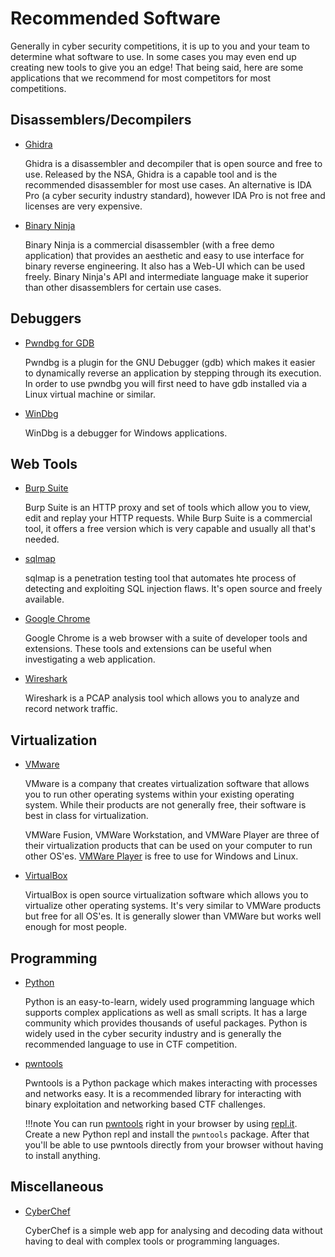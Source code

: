 # Recommended Software

Generally in cyber security competitions, it is up to you and your team
to determine what software to use. In some cases you may even end up
creating new tools to give you an edge! That being said, here are some
applications that we recommend for most competitors for most
competitions.

## Disassemblers/Decompilers

-   [Ghidra](https://ghidra-sre.org/)

    Ghidra is a disassembler and decompiler that is open source and free
    to use. Released by the NSA, Ghidra is a capable tool and is the
    recommended disassembler for most use cases. An alternative is IDA
    Pro (a cyber security industry standard), however IDA Pro is not
    free and licenses are very expensive.

-   [Binary Ninja](https://binary.ninja/)

    Binary Ninja is a commercial disassembler (with a free demo
    application) that provides an aesthetic and easy to use interface
    for binary reverse engineering. It also has a Web-UI which can be
    used freely. Binary Ninja's API and intermediate language make it
    superior than other disassemblers for certain use cases.

## Debuggers

-   [Pwndbg for GDB](https://github.com/pwndbg/pwndbg/)

    Pwndbg is a plugin for the GNU Debugger (gdb) which makes it easier
    to dynamically reverse an application by stepping through its
    execution. In order to use pwndbg you will first need to have gdb
    installed via a Linux virtual machine or similar.

-   [WinDbg](https://docs.microsoft.com/en-us/windows-hardware/drivers/debugger/)

    WinDbg is a debugger for Windows applications.

## Web Tools

-   [Burp Suite](https://portswigger.net/burp/communitydownload/)

    Burp Suite is an HTTP proxy and set of tools which allow you to
    view, edit and replay your HTTP requests. While Burp Suite is a
    commercial tool, it offers a free version which is very capable and
    usually all that's needed.

-   [sqlmap](http://sqlmap.org/)

    sqlmap is a penetration testing tool that automates hte process of
    detecting and exploiting SQL injection flaws. It's open source and
    freely available.

-   [Google Chrome](https://www.google.com/chrome/)

    Google Chrome is a web browser with a suite of developer tools and
    extensions. These tools and extensions can be useful when
    investigating a web application.

-   [Wireshark](https://www.wireshark.org/download.html)

    Wireshark is a PCAP analysis tool which allows you to analyze and
    record network traffic.

## Virtualization

-   [VMware](https://www.vmware.com/products/personal-desktop-virtualization.html/)

    VMware is a company that creates virtualization software that allows
    you to run other operating systems within your existing operating
    system. While their products are not generally free, their software
    is best in class for virtualization.

    VMWare Fusion, VMWare Workstation, and VMWare Player are three of
    their virtualization products that can be used on your computer to
    run other OS'es. [VMWare
    Player](http://www.vmware.com/go/downloadplayer/) is free to use for
    Windows and Linux.

-   [VirtualBox](https://www.virtualbox.org/)

    VirtualBox is open source virtualization software which allows you
    to virtualize other operating systems. It's very similar to VMWare
    products but free for all OS'es. It is generally slower than VMWare
    but works well enough for most people.

## Programming

-   [Python](https://www.python.org/downloads/)

    Python is an easy-to-learn, widely used programming language which
    supports complex applications as well as small scripts. It has a
    large community which provides thousands of useful packages. Python
    is widely used in the cyber security industry and is generally the
    recommended language to use in CTF competition.

-   [pwntools](http://docs.pwntools.com/en/stable/install.html)

    Pwntools is a Python package which makes interacting with processes
    and networks easy. It is a recommended library for interacting with
    binary exploitation and networking based CTF challenges.

    !!!note
        You can run
        [pwntools](http://docs.pwntools.com/en/stable/install.html) right in
        your browser by using [repl.it](https://repl.it/). Create a new
        Python repl and install the `pwntools` package. After that you'll
        be able to use pwntools directly from your browser without having to
        install anything.

## Miscellaneous

-   [CyberChef](https://gchq.github.io/CyberChef/)

    CyberChef is a simple web app for analysing and decoding data
    without having to deal with complex tools or programming languages.